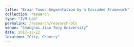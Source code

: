```yaml
---
title: "Brain Tumor Segmentation by a Cascaded Framework"
collection: research
type: "IVM Lab"
permalink: /research/research-bts
venue: "Shanghai Jiao Tong University"
date: 2017-12-22
location: "City, Country"
---
```



